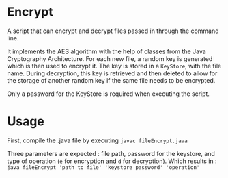 # Encrypt

A script that can encrypt and decrypt files passed in through the command line.

It implements the AES algorithm with the help of classes from the Java Cryptography Architecture. For each new file, a random key is generated which is then used to encrypt it. The key is stored in a `KeyStore`, with the file name. During decryption, this key is retrieved and then deleted to allow for the storage of another random key if the same file needs to be encrypted.

Only a password for the KeyStore is required when executing the script.

# Usage

First, compile the .java file by executing `javac fileEncrypt.java`

Three parameters are expected : file path, password for the keystore, and type of operation (`e` for encryption and `d` for decryption). Which results in :
`java fileEncrypt 'path to file' 'keystore password' 'operation'`
